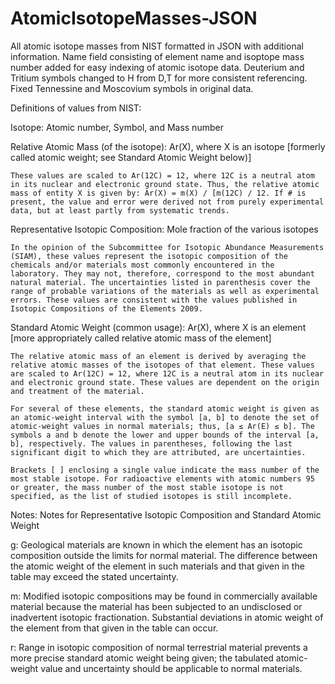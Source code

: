 # AtomicIsotopeMasses-JSON
All atomic isotope masses from NIST formatted in JSON with additional information. Name field consisting of element name and isoptope mass number added for easy indexing of atomic isotope data. Deuterium and Tritium symbols changed to H from D,T for more consistent referencing. Fixed Tennessine and Moscovium symbols in original data.

Definitions of values from NIST:

Isotope: Atomic number, Symbol, and Mass number


Relative Atomic Mass (of the isotope): Ar(X), where X is an isotope
[formerly called atomic weight; see Standard Atomic Weight below)]

    These values are scaled to Ar(12C) = 12, where 12C is a neutral atom in its nuclear and electronic ground state. Thus, the relative atomic mass of entity X is given by: Ar(X) = m(X) / [m(12C) / 12. If # is present, the value and error were derived not from purely experimental data, but at least partly from systematic trends.


Representative Isotopic Composition: Mole fraction of the various isotopes

    In the opinion of the Subcommittee for Isotopic Abundance Measurements (SIAM), these values represent the isotopic composition of the chemicals and/or materials most commonly encountered in the laboratory. They may not, therefore, correspond to the most abundant natural material. The uncertainties listed in parenthesis cover the range of probable variations of the materials as well as experimental errors. These values are consistent with the values published in Isotopic Compositions of the Elements 2009.


Standard Atomic Weight (common usage): Ar(X), where X is an element
[more appropriately called relative atomic mass of the element]

    The relative atomic mass of an element is derived by averaging the relative atomic masses of the isotopes of that element. These values are scaled to Ar(12C) = 12, where 12C is a neutral atom in its nuclear and electronic ground state. These values are dependent on the origin and treatment of the material.
     
    For several of these elements, the standard atomic weight is given as an atomic-weight interval with the symbol [a, b] to denote the set of atomic-weight values in normal materials; thus, [a ≤ Ar(E) ≤ b]. The symbols a and b denote the lower and upper bounds of the interval [a, b], respectively. The values in parentheses, following the last significant digit to which they are attributed, are uncertainties.
     
    Brackets [ ] enclosing a single value indicate the mass number of the most stable isotope. For radioactive elements with atomic numbers 95 or greater, the mass number of the most stable isotope is not specified, as the list of studied isotopes is still incomplete.

Notes: Notes for Representative Isotopic Composition and Standard Atomic Weight

g:	Geological materials are known in which the element has an isotopic composition outside the limits for normal material. The difference between the atomic weight of the element in such materials and that given in the table may exceed the stated uncertainty.

m:	Modified isotopic compositions may be found in commercially available material because the material has been subjected to an undisclosed or inadvertent isotopic fractionation. Substantial deviations in atomic weight of the element from that given in the table can occur.

r:	Range in isotopic composition of normal terrestrial material prevents a more precise standard atomic weight being given; the tabulated atomic-weight value and uncertainty should be applicable to normal materials.
